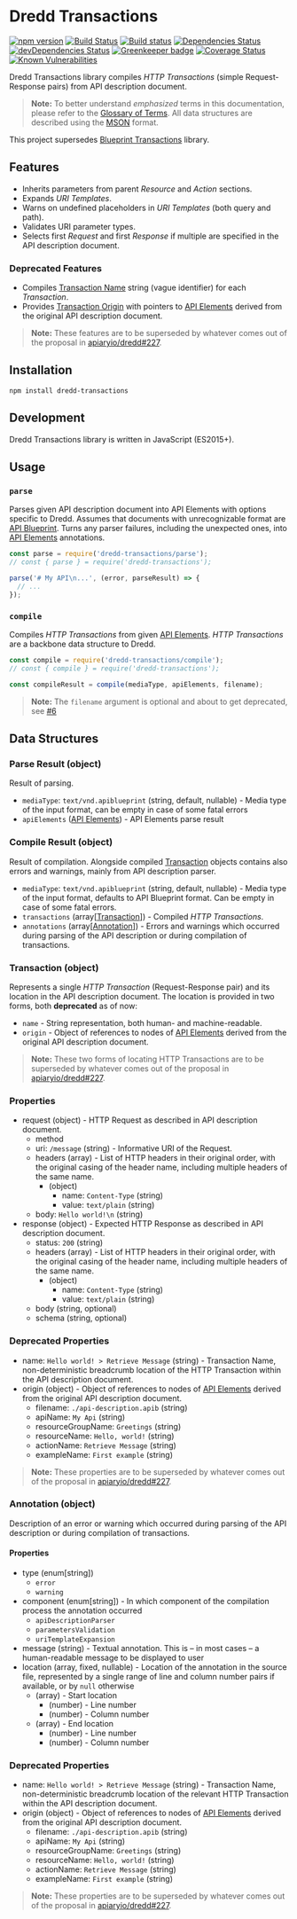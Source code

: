 # Dredd Transactions

[![npm version](https://badge.fury.io/js/dredd-transactions.svg)](https://badge.fury.io/js/dredd-transactions)
[![Build Status](https://travis-ci.org/apiaryio/dredd-transactions.svg?branch=master)](https://travis-ci.org/apiaryio/dredd-transactions)
[![Build status](https://ci.appveyor.com/api/projects/status/hh8l50ssai3p4d3f/branch/master?svg=true)](https://ci.appveyor.com/project/Apiary/dredd-transactions/branch/master)
[![Dependencies Status](https://david-dm.org/apiaryio/dredd-transactions.svg)](https://david-dm.org/apiaryio/dredd-transactions)
[![devDependencies Status](https://david-dm.org/apiaryio/dredd-transactions/dev-status.svg)](https://david-dm.org/apiaryio/dredd-transactions?type=dev)
[![Greenkeeper badge](https://badges.greenkeeper.io/apiaryio/dredd-transactions.svg)](https://greenkeeper.io/)
[![Coverage Status](https://coveralls.io/repos/github/apiaryio/dredd-transactions/badge.svg?branch=master)](https://coveralls.io/github/apiaryio/dredd-transactions?branch=master)
[![Known Vulnerabilities](https://snyk.io/test/npm/dredd-transactions/badge.svg)](https://snyk.io/test/npm/dredd-transactions)


Dredd Transactions library compiles *HTTP Transactions* (simple Request-Response pairs) from API description document.

> **Note:** To better understand *emphasized* terms in this documentation, please refer to the [Glossary of Terms][api-blueprint-glossary]. All data structures are described using the [MSON][mson-spec] format.

This project supersedes [Blueprint Transactions][blueprint-transactions] library.


## Features

* Inherits parameters from parent *Resource* and *Action* sections.
* Expands *URI Templates*.
* Warns on undefined placeholders in *URI Templates* (both query and path).
* Validates URI parameter types.
* Selects first *Request* and first *Response* if multiple are specified in the API description document.


### Deprecated Features

* Compiles [Transaction Name][transaction-object-spec] string (vague identifier) for each *Transaction*.
* Provides [Transaction Origin][transaction-object-spec] with pointers to [API Elements][api-elements] derived from the original API description document.

> **Note:** These features are to be superseded by whatever comes out of the proposal in [apiaryio/dredd#227](https://github.com/apiaryio/dredd/issues/227).


## Installation

```
npm install dredd-transactions
```


## Development

Dredd Transactions library is written in JavaScript (ES2015+).


## Usage

### `parse`

Parses given API description document into API Elements with options specific
to Dredd. Assumes that documents with unrecognizable format are
[API Blueprint][api-blueprint]. Turns any parser failures, including
the unexpected ones, into [API Elements][api-elements] annotations.

```javascript
const parse = require('dredd-transactions/parse');
// const { parse } = require('dredd-transactions');

parse('# My API\n...', (error, parseResult) => {
  // ...
});
```

### `compile`

Compiles *HTTP Transactions* from given [API Elements][api-elements]. *HTTP Transactions* are a backbone data structure to Dredd.

```javascript
const compile = require('dredd-transactions/compile');
// const { compile } = require('dredd-transactions');

const compileResult = compile(mediaType, apiElements, filename);
```

> **Note:** The `filename` argument is optional and about to get deprecated, see [#6][filename-deprecation]


## Data Structures

<a name="parse-result-object"></a>
### Parse Result (object)

Result of parsing.

- `mediaType`: `text/vnd.apiblueprint` (string, default, nullable) - Media type of the input format, can be empty in case of some fatal errors
- `apiElements` ([API Elements][api-elements]) - API Elements parse result

<a name="compile-result-object"></a>
### Compile Result (object)

Result of compilation. Alongside compiled [Transaction][transaction-object-spec] objects contains also errors and warnings, mainly from API description parser.

- `mediaType`: `text/vnd.apiblueprint` (string, default, nullable) - Media type of the input format, defaults to API Blueprint format. Can be empty in case of some fatal errors.
- `transactions` (array[[Transaction][transaction-object-spec]]) - Compiled _HTTP Transactions_.
- `annotations` (array[[Annotation][annotation-object-spec]]) - Errors and warnings which occurred during parsing of the API description or during compilation of transactions.

<a name="transaction-object"></a>
### Transaction (object)

Represents a single *HTTP Transaction* (Request-Response pair) and its location in the API description document. The location is provided in two forms, both **deprecated** as of now:

- `name` - String representation, both human- and machine-readable.
- `origin` - Object of references to nodes of [API Elements][api-elements] derived from the original API description document.

> **Note:** These two forms of locating HTTP Transactions are to be superseded by whatever comes out of the proposal in [apiaryio/dredd#227](https://github.com/apiaryio/dredd/issues/227).


### Properties

- request (object) - HTTP Request as described in API description document.
    - method
    - uri: `/message` (string) - Informative URI of the Request.
    - headers (array) - List of HTTP headers in their original order, with the original casing of the header name, including multiple headers of the same name.
        - (object)
            - name: `Content-Type` (string)
            - value: `text/plain` (string)
    - body: `Hello world!\n` (string)
- response (object) - Expected HTTP Response as described in API description document.
    - status: `200` (string)
    - headers (array) - List of HTTP headers in their original order, with the original casing of the header name, including multiple headers of the same name.
        - (object)
            - name: `Content-Type` (string)
            - value: `text/plain` (string)
    - body (string, optional)
    - schema (string, optional)


### Deprecated Properties

- name: `Hello world! > Retrieve Message` (string) - Transaction Name, non-deterministic breadcrumb location of the HTTP Transaction within the API description document.
- origin (object) - Object of references to nodes of [API Elements][api-elements] derived from the original API description document.
    - filename: `./api-description.apib` (string)
    - apiName: `My Api` (string)
    - resourceGroupName: `Greetings` (string)
    - resourceName: `Hello, world!` (string)
    - actionName: `Retrieve Message` (string)
    - exampleName: `First example` (string)

> **Note:** These properties are to be superseded by whatever comes out of the proposal in [apiaryio/dredd#227](https://github.com/apiaryio/dredd/issues/227).


<a name="annotation-object"></a>
### Annotation (object)

Description of an error or warning which occurred during parsing of the API description or during compilation of transactions.

#### Properties

- type (enum[string])
    - `error`
    - `warning`
- component (enum[string]) - In which component of the compilation process the annotation occurred
    - `apiDescriptionParser`
    - `parametersValidation`
    - `uriTemplateExpansion`
- message (string) - Textual annotation. This is – in most cases – a human-readable message to be displayed to user
- location (array, fixed, nullable) - Location of the annotation in the source file, represented by a single range of line and column number pairs if available, or by `null` otherwise
    - (array) - Start location
        - (number) - Line number
        - (number) - Column number
    - (array) - End location
        - (number) - Line number
        - (number) - Column number

### Deprecated Properties

- name: `Hello world! > Retrieve Message` (string) - Transaction Name, non-deterministic breadcrumb location of the relevant HTTP Transaction within the API description document.
- origin (object) - Object of references to nodes of [API Elements][api-elements] derived from the original API description document.
    - filename: `./api-description.apib` (string)
    - apiName: `My Api` (string)
    - resourceGroupName: `Greetings` (string)
    - resourceName: `Hello, world!` (string)
    - actionName: `Retrieve Message` (string)
    - exampleName: `First example` (string)

> **Note:** These properties are to be superseded by whatever comes out of the proposal in [apiaryio/dredd#227](https://github.com/apiaryio/dredd/issues/227).


[dredd]: https://dredd.org
[mson-spec]: https://github.com/apiaryio/mson
[api-elements]: http://api-elements.readthedocs.org/
[api-blueprint]: https://apiblueprint.org/
[api-blueprint-glossary]: https://github.com/apiaryio/api-blueprint/blob/master/Glossary%20of%20Terms.md
[blueprint-transactions]: https://github.com/apiaryio/blueprint-transactions/


[filename-deprecation]: https://github.com/apiaryio/dredd-transactions/issues/6
[compile-result-object-spec]: #compile-result-object
[transaction-object-spec]: #transaction-object
[annotation-object-spec]: #annotation-object
[source-map]: https://github.com/refractproject/refract-spec/blob/master/namespaces/parse-result-namespace.md#source-map-element
